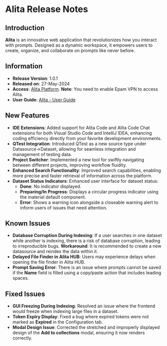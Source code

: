 # Alita Release Notes

## Introduction

**Alita** is an innovative web application that revolutionizes how you interact with prompts. Designed as a dynamic workspace, it empowers users to create, organize, and collaborate on prompts like never before.

## Information

* **Release Version**: 1.0.1
* **Released on**: 27-May-2024
* **Access**: [Alita Platform](https://alita.lab.epam.com). **Note**: You need to enable Epam VPN to access Alita.
* **User Guide**: [Alita - User Guide](../user-guide/intro.md) 

## New Features

* **IDE Extensions**: Added support for Alita Code and Alita Code Chat extensions for both Visual Studio Code and IntelliJ IDEA, enhancing coding efficiency directly from your favorite development environments.
* **QTest Integration**: Introduced QTest as a new source type under Datasource→Dataset, allowing for seamless integration and management of testing data.
* **Project Switcher**: Implemented a new tool for swiftly navigating between different projects, improving workflow fluidity.
* **Enhanced Search Functionality**: Improved search capabilities, enabling more precise and faster retrieval of information across the platform.
* **Dataset Status Indicators**: Enhanced user interface for dataset status:
    * **Done**: No indicator displayed.
    * **Preparing/In Progress**: Displays a circular progress indicator using the material default component.
    * **Error**: Shows a warning icon alongside a closeable warning alert to inform users of issues that need attention.

## Known Issues

* **Database Corruption During Indexing**: If a user searches in one dataset while another is indexing, there is a risk of database corruption, leading to irreproducible bugs. **Workaround**: It is recommended to create a new datasource and reindex the data within it.
* **Delayed File Finder in Alita HUB**: Users may experience delays when opening the file finder in Alita HUB.
* **Prompt Saving Error**: There is an issue where prompts cannot be saved if the **Name** field is filled using a copy/paste action that includes leading spaces.

## Fixed Issues

* **GUI Freezing During Indexing**: Resolved an issue where the frontend would freeze when indexing large files in a dataset.
* **Token Expiry Display**: Fixed a bug where expired tokens were not marked as **Expired** in the Configuration tab.
* **Modal Design Issue**: Corrected the stretched and improperly displayed design of the **Add to collections** modal, ensuring it now renders correctly.


